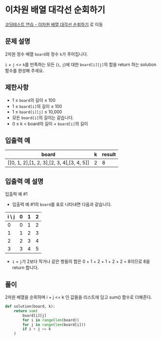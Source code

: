 # 이차원 배열 대각선 순회하기

[코딩테스트 연습 - 이차원 배열 대각선 순회하기][1] 로 이동

## 문제 설명

2차원 정수 배열 `board`와 정수 `k`가 주어집니다.

`i` + `j` <= `k`를 만족하는 모든 (`i`, `j`)에 대한 `board[i][j]`의 합을 return 하는 solution 함수를 완성해 주세요.

## 제한사항

- 1 ≤ `board`의 길이 ≤ 100
- 1 ≤ `board[i]`의 길이 ≤ 100
- 1 ≤ `board[i][j]` ≤ 10,000
- 모든 `board[i]`의 길이는 같습니다.
- 0 ≤ k < board의 길이 + `board[i]`의 길이

## 입출력 예

| board                                     | k   | result |
| ----------------------------------------- | --- | ------ |
| [[0, 1, 2],[1, 2, 3],[2, 3, 4],[3, 4, 5]] | 2   | 8      |

## 입출력 예 설명

입출력 예 #1

- 입출력 예 #1의 `board`를 표로 나타내면 다음과 같습니다.

| i \ j | 0   | 1   | 2   |
| ----- | --- | --- | --- |
| 0     | 0   | 1   | 2   |
| 1     | 1   | 2   | 3   |
| 2     | 2   | 3   | 4   |
| 3     | 3   | 4   | 5   |

- `i` + `j`가 2보다 작거나 같은 항들의 합은 0 + 1 + 2 + 1 + 2 + 2 = 8이므로 8을 return 합니다.

## 풀이

2차원 배열을 순회하며 i + j <= k 인 값들을 리스트에 담고 sum() 함수로 더해준다.

```python
def solution(board, k):
    return sum(
        board[i][j]
        for i in range(len(board))
        for j in range(len(board[i]))
        if i + j <= k
    )
```

[1]: https://school.programmers.co.kr/learn/courses/30/lessons/181829

